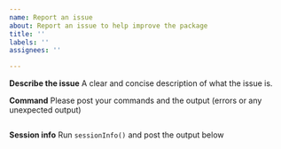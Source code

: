 ```yaml
---
name: Report an issue
about: Report an issue to help improve the package
title: ''
labels: ''
assignees: ''

---
```


**Describe the issue**
A clear and concise description of what the issue is.

**Command**
Please post your commands and the output (errors or any unexpected output)

```r
```


**Session info**
Run `sessionInfo()` and post the output below

```r
```
